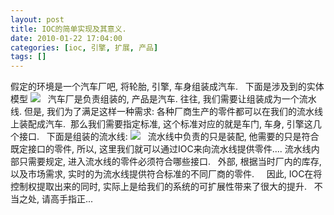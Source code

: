 ```yaml
---
layout: post
title: IOC的简单实现及其意义.
date: 2010-01-22 17:04:00
categories: [ioc, 引擎, 扩展, 产品]
tags: []
---
```

假定的环境是一个汽车厂吧, 将轮胎, 引擎, 车身组装成汽车.
 
下面是涉及到的实体模型
![](http://hi.csdn.net/attachment/201001/22/8670_1264151779DxsV.png)
 
汽车厂是负责组装的, 产品是汽车.
往往, 我们需要让组装成为一个流水线.
但是, 我们为了满足这样一种需求: 各种厂商生产的零件都可以在我们的流水线上装配成汽车.  那么我们需要指定标准, 这个标准对应的就是车门, 车身, 引擎这几个接口.
 
下面是组装的流水线:
![](http://hi.csdn.net/attachment/201001/22/8670_12641517796qHl.png)
 
流水线中负责的只是装配, 他需要的只是符合既定接口的零件, 所以, 这里我们就可以通过IOC来向流水线提供零件....
流水线内部只需要规定, 进入流水线的零件必须符合哪些接口.
 
外部, 根据当时厂内的库存, 以及市场需求, 实时的为流水线提供符合标准的不同厂商的零件.
 
 
因此, IOC在将控制权提取出来的同时, 实际上是给我们的系统的可扩展性带来了很大的提升.
 
不当之处, 请高手指正...
